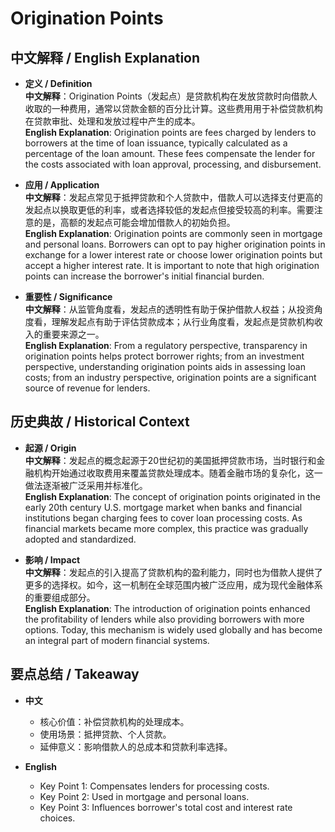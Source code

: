 # Origination Points

## 中文解释 / English Explanation

* **定义 / Definition**  
  **中文解释**：Origination Points（发起点）是贷款机构在发放贷款时向借款人收取的一种费用，通常以贷款金额的百分比计算。这些费用用于补偿贷款机构在贷款审批、处理和发放过程中产生的成本。  
  **English Explanation**: Origination points are fees charged by lenders to borrowers at the time of loan issuance, typically calculated as a percentage of the loan amount. These fees compensate the lender for the costs associated with loan approval, processing, and disbursement.

* **应用 / Application**  
  **中文解释**：发起点常见于抵押贷款和个人贷款中，借款人可以选择支付更高的发起点以换取更低的利率，或者选择较低的发起点但接受较高的利率。需要注意的是，高额的发起点可能会增加借款人的初始负担。  
  **English Explanation**: Origination points are commonly seen in mortgage and personal loans. Borrowers can opt to pay higher origination points in exchange for a lower interest rate or choose lower origination points but accept a higher interest rate. It is important to note that high origination points can increase the borrower's initial financial burden.

* **重要性 / Significance**  
  **中文解释**：从监管角度看，发起点的透明性有助于保护借款人权益；从投资角度看，理解发起点有助于评估贷款成本；从行业角度看，发起点是贷款机构收入的重要来源之一。  
  **English Explanation**: From a regulatory perspective, transparency in origination points helps protect borrower rights; from an investment perspective, understanding origination points aids in assessing loan costs; from an industry perspective, origination points are a significant source of revenue for lenders.

## 历史典故 / Historical Context

* **起源 / Origin**  
  **中文解释**：发起点的概念起源于20世纪初的美国抵押贷款市场，当时银行和金融机构开始通过收取费用来覆盖贷款处理成本。随着金融市场的复杂化，这一做法逐渐被广泛采用并标准化。  
  **English Explanation**: The concept of origination points originated in the early 20th century U.S. mortgage market when banks and financial institutions began charging fees to cover loan processing costs. As financial markets became more complex, this practice was gradually adopted and standardized.

* **影响 / Impact**  
  **中文解释**：发起点的引入提高了贷款机构的盈利能力，同时也为借款人提供了更多的选择权。如今，这一机制在全球范围内被广泛应用，成为现代金融体系的重要组成部分。  
  **English Explanation**: The introduction of origination points enhanced the profitability of lenders while also providing borrowers with more options. Today, this mechanism is widely used globally and has become an integral part of modern financial systems.

## 要点总结 / Takeaway

* **中文**  
  - 核心价值：补偿贷款机构的处理成本。
  - 使用场景：抵押贷款、个人贷款。
  - 延伸意义：影响借款人的总成本和贷款利率选择。

* **English**  
  - Key Point 1: Compensates lenders for processing costs.
  - Key Point 2: Used in mortgage and personal loans.
  - Key Point 3: Influences borrower's total cost and interest rate choices.